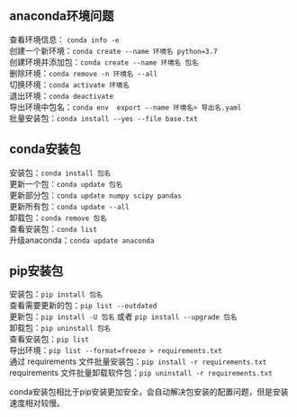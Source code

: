 ## anaconda环境问题
查看环境信息： `conda info -e`  
创建一个新环境：`conda create --name 环境名 python=3.7`  
创建环境并添加包：`conda create --name 环境名 包名`  
删除环境：`conda remove -n 环境名 --all`  
切换环境：`conda activate 环境名`  
退出环境：`conda deactivate`  
导出环境中包名：`conda env  export --name 环境名> 导出名.yaml`  
批量安装包：`conda install --yes --file base.txt`  
 
## conda安装包
安装包：`conda install 包名`  
更新一个包：`conda update 包名`  
更新部分包：`conda update numpy scipy pandas `  
更新所有包：`conda update --all`  
卸载包：`conda remove 包名`  
查看安装包：`conda list`  
升级anaconda：`conda update anaconda`  
## pip安装包
安装包：`pip install 包名`  
查看需要更新的包：`pip list --outdated`  
更新包：`pip install -U 包名` 或者 `pip install --upgrade 包名`  
卸载包：`pip uninstall 包名`  
查看安装包：`pip list`  
导出环境：`pip list --format=freeze > requirements.txt`  
通过 requirements 文件批量安装包：`pip install -r requirements.txt`  
requirements 文件批量卸载软件包：`pip uninstall -r requirements.txt`  

conda安装包相比于pip安装更加安全，会自动解决包安装的配置问题，但是安装速度相对较慢。